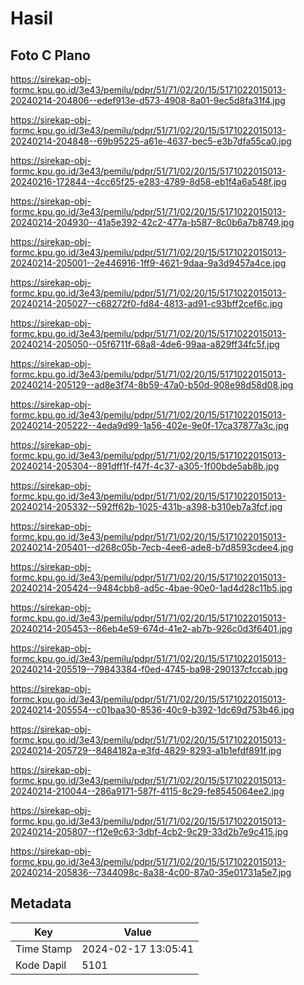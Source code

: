# Hasil

## Foto C Plano

https://sirekap-obj-formc.kpu.go.id/3e43/pemilu/pdpr/51/71/02/20/15/5171022015013-20240214-204806--edef913e-d573-4908-8a01-9ec5d8fa31f4.jpg

https://sirekap-obj-formc.kpu.go.id/3e43/pemilu/pdpr/51/71/02/20/15/5171022015013-20240214-204848--69b95225-a61e-4637-bec5-e3b7dfa55ca0.jpg

https://sirekap-obj-formc.kpu.go.id/3e43/pemilu/pdpr/51/71/02/20/15/5171022015013-20240216-172844--4cc65f25-e283-4789-8d58-eb1f4a6a548f.jpg

https://sirekap-obj-formc.kpu.go.id/3e43/pemilu/pdpr/51/71/02/20/15/5171022015013-20240214-204930--41a5e392-42c2-477a-b587-8c0b6a7b8749.jpg

https://sirekap-obj-formc.kpu.go.id/3e43/pemilu/pdpr/51/71/02/20/15/5171022015013-20240214-205001--2e446916-1ff9-4621-9daa-9a3d9457a4ce.jpg

https://sirekap-obj-formc.kpu.go.id/3e43/pemilu/pdpr/51/71/02/20/15/5171022015013-20240214-205027--c68272f0-fd84-4813-ad91-c93bff2cef6c.jpg

https://sirekap-obj-formc.kpu.go.id/3e43/pemilu/pdpr/51/71/02/20/15/5171022015013-20240214-205050--05f6711f-68a8-4de6-99aa-a829ff34fc5f.jpg

https://sirekap-obj-formc.kpu.go.id/3e43/pemilu/pdpr/51/71/02/20/15/5171022015013-20240214-205129--ad8e3f74-8b59-47a0-b50d-908e98d58d08.jpg

https://sirekap-obj-formc.kpu.go.id/3e43/pemilu/pdpr/51/71/02/20/15/5171022015013-20240214-205222--4eda9d99-1a56-402e-9e0f-17ca37877a3c.jpg

https://sirekap-obj-formc.kpu.go.id/3e43/pemilu/pdpr/51/71/02/20/15/5171022015013-20240214-205304--891dff1f-f47f-4c37-a305-1f00bde5ab8b.jpg

https://sirekap-obj-formc.kpu.go.id/3e43/pemilu/pdpr/51/71/02/20/15/5171022015013-20240214-205332--592ff62b-1025-431b-a398-b310eb7a3fcf.jpg

https://sirekap-obj-formc.kpu.go.id/3e43/pemilu/pdpr/51/71/02/20/15/5171022015013-20240214-205401--d268c05b-7ecb-4ee6-ade8-b7d8593cdee4.jpg

https://sirekap-obj-formc.kpu.go.id/3e43/pemilu/pdpr/51/71/02/20/15/5171022015013-20240214-205424--9484cbb8-ad5c-4bae-90e0-1ad4d28c11b5.jpg

https://sirekap-obj-formc.kpu.go.id/3e43/pemilu/pdpr/51/71/02/20/15/5171022015013-20240214-205453--86eb4e59-674d-41e2-ab7b-926c0d3f6401.jpg

https://sirekap-obj-formc.kpu.go.id/3e43/pemilu/pdpr/51/71/02/20/15/5171022015013-20240214-205519--79843384-f0ed-4745-ba98-290137cfccab.jpg

https://sirekap-obj-formc.kpu.go.id/3e43/pemilu/pdpr/51/71/02/20/15/5171022015013-20240214-205554--c01baa30-8536-40c9-b392-1dc69d753b46.jpg

https://sirekap-obj-formc.kpu.go.id/3e43/pemilu/pdpr/51/71/02/20/15/5171022015013-20240214-205729--8484182a-e3fd-4829-8293-a1b1efdf891f.jpg

https://sirekap-obj-formc.kpu.go.id/3e43/pemilu/pdpr/51/71/02/20/15/5171022015013-20240214-210044--286a9171-587f-4115-8c29-fe8545064ee2.jpg

https://sirekap-obj-formc.kpu.go.id/3e43/pemilu/pdpr/51/71/02/20/15/5171022015013-20240214-205807--f12e9c63-3dbf-4cb2-9c29-33d2b7e9c415.jpg

https://sirekap-obj-formc.kpu.go.id/3e43/pemilu/pdpr/51/71/02/20/15/5171022015013-20240214-205836--7344098c-8a38-4c00-87a0-35e01731a5e7.jpg


## Metadata

| Key        | Value               |
| ---------- | ------------------- |
| Time Stamp | 2024-02-17 13:05:41 |
| Kode Dapil | 5101                |



